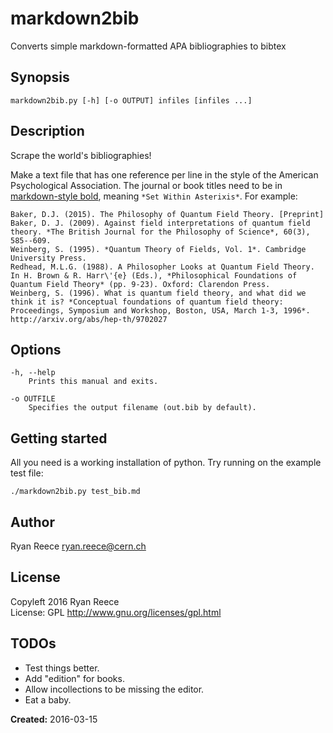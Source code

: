 # markdown2bib

Converts simple markdown-formatted APA bibliographies to bibtex

## Synopsis

    markdown2bib.py [-h] [-o OUTPUT] infiles [infiles ...]

## Description

Scrape the world's bibliographies!

Make a text file that has one reference per line in the style of the American Psychological Association.
The journal or book titles need to be in [markdown-style bold](http://daringfireball.net/projects/markdown/syntax), meaning `*Set Within Asterixis*`.
For example:

    Baker, D.J. (2015). The Philosophy of Quantum Field Theory. [Preprint]
    Baker, D. J. (2009). Against field interpretations of quantum field theory. *The British Journal for the Philosophy of Science*, 60(3), 585--609.
    Weinberg, S. (1995). *Quantum Theory of Fields, Vol. 1*. Cambridge University Press.
    Redhead, M.L.G. (1988). A Philosopher Looks at Quantum Field Theory. In H. Brown & R. Harr\'{e} (Eds.), *Philosophical Foundations of Quantum Field Theory* (pp. 9-23). Oxford: Clarendon Press.
    Weinberg, S. (1996). What is quantum field theory, and what did we think it is? *Conceptual foundations of quantum field theory: Proceedings, Symposium and Workshop, Boston, USA, March 1-3, 1996*. http://arxiv.org/abs/hep-th/9702027

## Options

    -h, --help
        Prints this manual and exits.
        
    -o OUTFILE
        Specifies the output filename (out.bib by default).

## Getting started

All you need is a working installation of python.
Try running on the example test file:

    ./markdown2bib.py test_bib.md

## Author

Ryan Reece  <ryan.reece@cern.ch>

## License

Copyleft 2016 Ryan Reece     
License: GPL <http://www.gnu.org/licenses/gpl.html>

## TODOs

-   Test things better.
-   Add "edition" for books.
-   Allow incollections to be missing the editor.
-   Eat a baby.


**Created:** 2016-03-15

